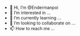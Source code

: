 - 👋 Hi, I’m @Endermanpoi
- 👀 I’m interested in ...
- 🌱 I’m currently learning ...
- 💞️ I’m looking to collaborate on ...
- 📫 How to reach me ...

<!---
Endermanpoi/Endermanpoi is a ✨ special ✨ repository because its `README.md` (this file) appears on your GitHub profile.
You can click the Preview link to take a look at your changes.
--->
